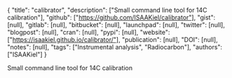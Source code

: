 {
  "title": "calibrator",
  "description": ["Small command line tool for 14C calibration"],
  "github": ["https://github.com/ISAAKiel/calibrator"],
  "gist": [null],
  "gitlab": [null],
  "bitbucket": [null],
  "launchpad": [null],
  "twitter": [null],
  "blogpost": [null],
  "cran": [null],
  "pypi": [null],
  "website": ["https://isaakiel.github.io/calibrator/"],
  "publication": [null],
  "DOI": [null],
  "notes": [null],
  "tags": ["Instrumental analysis", "Radiocarbon"],
  "authors": ["ISAAKiel"]
}

<!-- Generated by csv2md.R – do not edit by hand -->

Small command line tool for 14C calibration